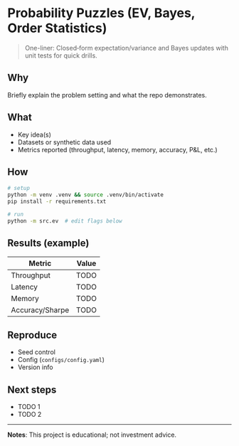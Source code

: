 # Probability Puzzles (EV, Bayes, Order Statistics)

> One-liner: Closed‑form expectation/variance and Bayes updates with unit tests for quick drills.

## Why
Briefly explain the problem setting and what the repo demonstrates.

## What
- Key idea(s)
- Datasets or synthetic data used
- Metrics reported (throughput, latency, memory, accuracy, P&L, etc.)

## How
```bash
# setup
python -m venv .venv && source .venv/bin/activate
pip install -r requirements.txt

# run
python -m src.ev  # edit flags below
```

## Results (example)
| Metric | Value |
|---|---|
| Throughput | TODO |
| Latency | TODO |
| Memory | TODO |
| Accuracy/Sharpe | TODO |

## Reproduce
- Seed control
- Config (`configs/config.yaml`)
- Version info

## Next steps
- TODO 1
- TODO 2

---
**Notes**: This project is educational; not investment advice.

